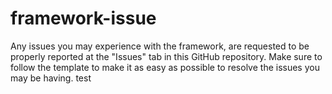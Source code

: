 # framework-issue
Any issues you may experience with the framework, are requested to be properly reported at the "Issues" tab in this GitHub repository. Make sure to follow the template to make it as easy as possible to resolve the issues you may be having.
test
